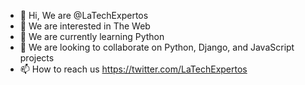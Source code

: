 - 👋 Hi, We are @LaTechExpertos
- 👀 We are interested in The Web
- 🌱 We are currently learning Python
- 💞️ We are looking to collaborate on Python, Django, and JavaScript projects
- 📫 How to reach us https://twitter.com/LaTechExpertos

<!---
LaTechExpertos/LaTechExpertos is a ✨ special ✨ repository because its `README.md` (this file) appears on your GitHub profile.
You can click the Preview link to take a look at your changes.
--->
